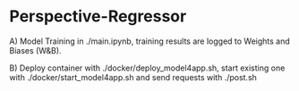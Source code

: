 # Perspective-Regressor

A) Model Training in ./main.ipynb, training results are logged to Weights and Biases (W&B).

B) Deploy container with ./docker/deploy_model4app.sh, start existing one with ./docker/start_model4app.sh and send requests with ./post.sh